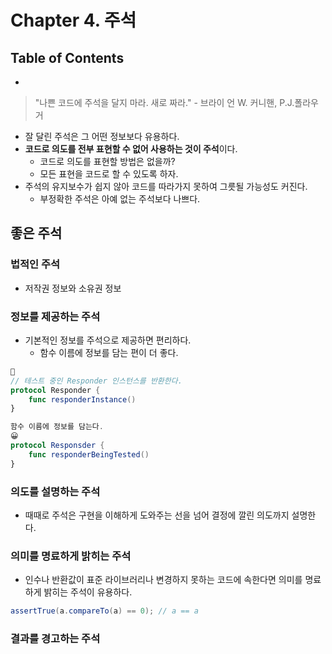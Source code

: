 # Chapter 4. 주석

## Table of Contents

- 

> "나쁜 코드에 주석을 달지 마라. 새로 짜라." - 브라이 언 W. 커니핸, P.J.폴라우거

- 잘 달린 주석은 그 어떤 정보보다 유용하다.
- **코드로 의도를 전부 표현할 수 없어 사용하는 것이 주석**이다.
  - 코드로 의도를 표현할 방법은 없을까?
  - 모든 표현을 코드로 할 수 있도록 하자.
- 주석의 유지보수가 쉽지 않아 코드를 따라가지 못하여 그릇될 가능성도 커진다.
  - 부정확한 주석은 아예 없는 주석보다 나쁘다.

## 좋은 주석

### 법적인 주석

- 저작권 정보와 소유권 정보

### 정보를 제공하는 주석

- 기본적인 정보를 주석으로 제공하면 편리하다.
  - 함수 이름에 정보를 담는 편이 더 좋다.

```swift
🙂 
// 테스트 중인 Responder 인스턴스를 반환한다.
protocol Responder {
    func responderInstance()
}

함수 이름에 정보를 담는다.
😀
protocol Responsder {
	func responderBeingTested()
}
```

### 의도를 설명하는 주석

- 때때로 주석은 구현을 이해하게 도와주는 선을 넘어 결정에 깔린 의도까지 설명한다.

### 의미를 명료하게 밝히는 주석

- 인수나 반환값이 표준 라이브러리나 변경하지 못하는 코드에 속한다면 의미를 명료하게 밝히는 주석이 유용하다.

```java
assertTrue(a.compareTo(a) == 0); // a == a
```

### 결과를 경고하는 주석

